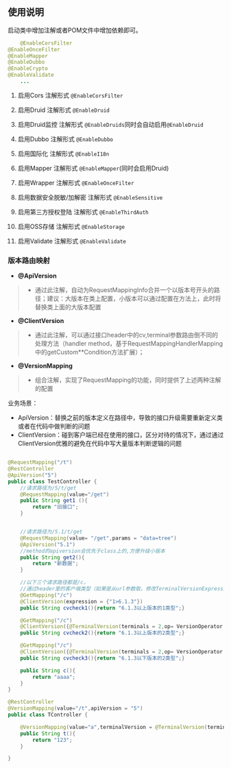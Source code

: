 ## 使用说明

启动类中增加注解或者POM文件中增加依赖即可。

```java
    @EnableCorsFilter
@EnableOnceFilter
@EnableMapper
@EnableDubbo
@EnableCrypto
@EnableValidate
    ...
```

1. 启用Cors 注解形式 `@EnableCorsFilter`

2. 启用Druid 注解形式 `@EnableDruid`

3. 启用Druid监控 注解形式 `@EnableDruids`同时会自动启用`@EnableDruid`

4. 启用Dubbo 注解形式 `@EnableDubbo`

5. 启用国际化 注解形式 `@EnableI18n`

6. 启用Mapper 注解形式 `@EnableMapper`(同时会启用Druid)

7. 启用Wrapper 注解形式 `@EnableOnceFilter`

8. 启用数据安全脱敏/加解密 注解形式 `@EnableSensitive`

8. 启用第三方授权登陆 注解形式 `@EnableThirdAuth`

9. 启用OSS存储 注解形式 `@EnableStorage`

10. 启用Validate 注解形式 `@EnableValidate`

### 版本路由映射

- **@ApiVersion**

> * 通过此注解，自动为RequestMappingInfo合并一个以版本号开头的路径；建议：大版本在类上配置，小版本可以通过配置在方法上，此时将替换类上面的大版本配置

- **@ClientVersion**

> * 通过此注解，可以通过接口header中的cv,terminal参数路由倒不同的处理方法（handler method，基于RequestMappingHandlerMapping中的getCustom**Condition方法扩展）；

- **@VersionMapping**

> * 组合注解，实现了RequestMapping的功能，同时提供了上述两种注解的配置


业务场景：

- ApiVersion：替换之前的版本定义在路径中，导致的接口升级需要重新定义类或者在代码中做判断的问题
- ClientVersion：碰到客户端已经在使用的接口，区分对待的情况下，通过通过ClientVersion优雅的避免在代码中写大量版本判断逻辑的问题

```java

@RequestMapping("/t")
@RestController
@ApiVersion("5")
public class TestController {
    //请求路径为/5/t/get
    @RequestMapping(value="/get")
    public String get1 (){
        return "旧接口";
    }


    //请求路径为/5.1/t/get
    @RequestMapping(value= "/get",params = "data=tree")
    @ApiVersion("5.1")
    //method的apiversion会优先于class上的,方便升级小版本
    public String get2(){
        return "新数据";
    }

    //以下三个请求路径都是/c，
    //通过header里的客户端类型（如果是从url参数取，修改TerminalVersionExpression即可）以及版本号路由到不同方法
    @GetMapping("/c")
    @ClientVersion(expression = {"1>6.1.3"})
    public String cvcheck1(){return "6.1.3以上版本的1类型";}

    @GetMapping("/c")
    @ClientVersion({@TerminalVersion(terminals = 2,op= VersionOperator.GT,version = "6.1.3")})
    public String cvcheck2(){return "6.1.3以上版本的2类型";}

    @GetMapping("/c")
    @ClientVersion({@TerminalVersion(terminals = 2,op= VersionOperator.LTE,version = "6.1.3")})
    public String cvcheck3(){return "6.1.3以下版本的2类型";}

    public String c(){
        return "aaaa";
    }
}

```

```java
@RestController
@VersionMapping(value="/t",apiVersion = "5")
public class TController {

    @VersionMapping(value="a",terminalVersion = @TerminalVersion(terminals = 1,op = VersionOperator.EQ,version = "3.0"))
    public String t(){
        return "123";
    }

}
```